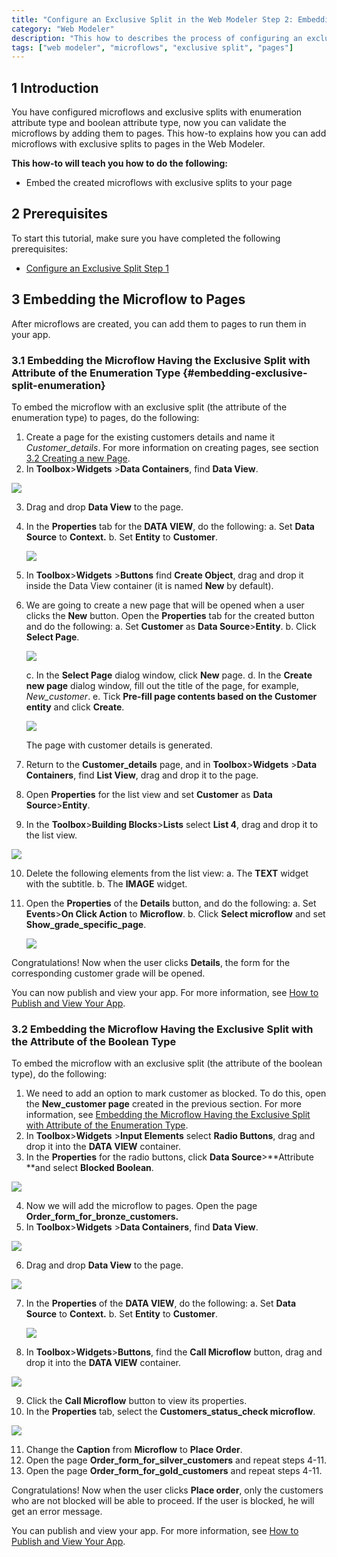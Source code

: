 ```yaml
---
title: "Configure an Exclusive Split in the Web Modeler Step 2: Embedding the Microflow to Your App"
category: "Web Modeler"
description: "This how to describes the process of configuring an exclusive split in the Mendix Web Modeler."
tags: ["web modeler", "microflows", "exclusive split", "pages"]
---
```


## 1 Introduction 

You have configured microflows and exclusive splits with enumeration attribute type and boolean attribute type, now you can validate the microflows by adding them to pages. This how-to explains how you can add microflows with exclusive splits to pages in the Web Modeler. 

**This how-to will teach you how to do the following:**

* Embed the created microflows with exclusive splits to your page

## 2 Prerequisites 

To start this tutorial, make sure you have completed the following prerequisites:

* [Configure an Exclusive Split Step 1](webmodeler-howto-microflows-exclsplit)

## 3 Embedding the Microflow to Pages   

After microflows are created, you can add them to pages to run them in your app. 

### 3.1 Embedding the Microflow Having the Exclusive Split with Attribute of the Enumeration Type {#embedding-exclusive-split-enumeration} 

To embed the microflow with an exclusive split (the attribute of the enumeration type) to pages, do the following:

1. Сreate a page for the existing customers details and name it *Customer_details*. For more information on creating pages, see section [3.2 Creating a new Page](../../refguide/web-modeler/page-editor-wm).
2.  In **Toolbox**>**Widgets** >**Data Containers**, find **Data View**.

   ![](../attachments/webmodeler-how-to-microflows-exclsplit/wm-data-view.png)

3. Drag and drop **Data View** to the page.
4. In the **Properties** tab for the **DATA VIEW**, do the following: 
   a. Set **Data Source** to **Context.**
   b. Set **Entity** to **Customer**.

   ![](../attachments/webmodeler-how-to-microflows-exclsplit/wm-data-view-properties.png)

5. In **Toolbox**>**Widgets** >**Buttons** find **Create Object**, drag and drop it inside the Data View container (it is named **New** by default).
6. We are going to create a new page that will be opened when a user clicks the **New** button. Open the **Properties** tab for the created button and do the following:
   a. Set **Customer** as **Data Source**>**Entity**.
   b. Click **Select Page**.

   ![](../attachments/webmodeler-how-to-microflows-exclsplit/wm-create-button-properties.png)

   c. In the **Select Page** dialog window, click **New** page.
   d. In the **Create new page** dialog window, fill out the title of the page, for example, *New_customer*. 
   e. Tick **Pre-fill page contents based on the Customer entity** and click **Create**.

   ![](../attachments/webmodeler-how-to-microflows-exclsplit/wm-pre-fill-contents.png)
 
   The page with customer details is generated.

7. Return to the **Customer_details** page, and in **Toolbox**>**Widgets** >**Data Containers**, find **List View**, drag and drop it to the page.
8. Open **Properties** for the list view and set **Customer** as **Data Source**>**Entity**.
9.  In the **Toolbox**>**Building Blocks**>**Lists** select **List 4**, drag and drop it to the list view.

   ![](../attachments/webmodeler-how-to-microflows-exclsplit/wm-list-view-list4.png)

10. Delete the following elements from the list view:
   a. The **TEXT** widget with the subtitle. 
   b. The **IMAGE** widget.

11. Open the **Properties** of the **Details** button, and do the following:
    a. Set **Events**>**On Click Action** to **Microflow**.
    b. Click **Select microflow** and set **Show_grade_specific_page**.  

    ![](../attachments/webmodeler-how-to-microflows-exclsplit/wm-details-button-microflow.png)

Congratulations! Now when the user clicks **Details**, the form for the corresponding customer grade will be opened. 

You can now publish and view your app. For more information, see [How to Publish and View Your App](../tutorials/start-with-a-blank-app-3-publish-and-view-your-app).



### 3.2 Embedding the Microflow Having the Exclusive Split with the Attribute of the Boolean Type 

To embed the microflow with an exclusive split (the attribute of the boolean type), do the following:

1. We need to add an option to mark customer as blocked. To do this, open the **New_customer page** created in the previous section. For more information, see [Embedding the Microflow Having the Exclusive Split with Attribute of the Enumeration Type](#embedding-exclusive-split-enumeration).
2. In **Toolbox**>**Widgets** >**Input Elements** select **Radio Buttons**, drag and drop it into the **DATA VIEW** container.
3.  In the **Properties** for the radio buttons, click **Data Source**>**Attribute **and select **Blocked Boolean**. 

   ![](../attachments/webmodeler-how-to-microflows-exclsplit/wm-new-customer-page-blocked-attribute.png)

4. Now we will add the microflow to pages. Open the page **Order_form_for_bronze_customers.**
5.  In **Toolbox**>**Widgets** >**Data Containers**, find **Data View**. 

   ![](../attachments/webmodeler-how-to-microflows-exclsplit/wm-data-view.png)

6.  Drag and drop **Data View** to the page.

   ![](../attachments/webmodeler-how-to-microflows-exclsplit/wm-data-view-select-data-view-source.png)

7. In the **Properties** of the **DATA VIEW**, do the following:
   a. Set **Data Source** to **Context.**
   b. Set **Entity** to **Customer**.

   ![](../attachments/webmodeler-how-to-microflows-exclsplit/wm-data-view-properties.png)

8.  In **Toolbox**>**Widgets**>**Buttons**, find the **Call Microflow** button, drag and drop it into the **DATA VIEW** container. 

   ![](../attachments/webmodeler-how-to-microflows-exclsplit/wm-call-microflow-button-in-data-view.png)

9. Click the **Call Microflow** button to view its properties. 
10. In the **Properties** tab, select the **Customers_status_check microflow**. 

  ![](../attachments/webmodeler-how-to-microflows-exclsplit/wm-call-microflow-button-selected-microflow.png)

11. Change the **Caption** from **Microflow** to **Place Order**. 
12. Open the page **Order_form_for_silver_customers** and repeat steps 4-11.
13. Open the page **Order_form_for_gold_customers** and repeat steps 4-11.

Congratulations! Now when the user clicks **Place order**, only the customers who are not blocked will be able to proceed. If the user is blocked, he will get an error message. 

You can publish and view your app. For more information, see [How to Publish and View Your App](../tutorials/start-with-a-blank-app-3-publish-and-view-your-app).





 







